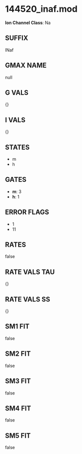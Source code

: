 # 144520_inaf.mod

**Ion Channel Class**: Na

## SUFFIX

INaf

## GMAX NAME

null

## G VALS

{}

## I VALS

{}

## STATES

- m
- h

## GATES

- **m**: 3
- **h**: 1

## ERROR FLAGS

- 1
- 11

## RATES

false

## RATE VALS TAU

{}

## RATE VALS SS

{}

## SM1 FIT

false

## SM2 FIT

false

## SM3 FIT

false

## SM4 FIT

false

## SM5 FIT

false
